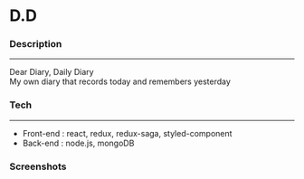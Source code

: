 # **D.D**
### **Description**
---
Dear Diary, Daily Diary  
My own diary that records today and remembers yesterday

### **Tech**
---
+ Front-end : react, redux, redux-saga, styled-component
+ Back-end : node.js, mongoDB

### **Screenshots**
